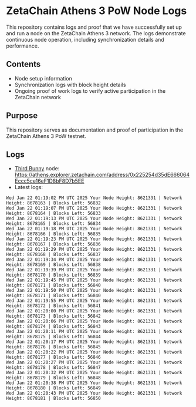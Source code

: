 # ZetaChain Athens 3 PoW Node Logs
This repository contains logs and proof that we have successfully set up and run a node on the ZetaChain Athens 3 network. The logs demonstrate continuous node operation, including synchronization details and performance.

## Contents
- Node setup information
- Synchronization logs with block height details
- Ongoing proof of work logs to verify active participation in the ZetaChain network

## Purpose
This repository serves as documentation and proof of participation in the ZetaChain Athens 3 PoW testnet.

## Logs

- [Third Bunny](https://thirdbunny.xyz/) node: https://athens.explorer.zetachain.com/address/0x225254d35dE666064Eccc5ce16eF1D8bF8D7b5EE
- Latest logs:
```
Wed Jan 22 01:19:02 PM UTC 2025 Your Node Height: 8621331 | Network Height: 8678163 | Blocks Left: 56832
Wed Jan 22 01:19:07 PM UTC 2025 Your Node Height: 8621331 | Network Height: 8678164 | Blocks Left: 56833
Wed Jan 22 01:19:13 PM UTC 2025 Your Node Height: 8621331 | Network Height: 8678165 | Blocks Left: 56834
Wed Jan 22 01:19:18 PM UTC 2025 Your Node Height: 8621331 | Network Height: 8678166 | Blocks Left: 56835
Wed Jan 22 01:19:23 PM UTC 2025 Your Node Height: 8621331 | Network Height: 8678167 | Blocks Left: 56836
Wed Jan 22 01:19:29 PM UTC 2025 Your Node Height: 8621331 | Network Height: 8678168 | Blocks Left: 56837
Wed Jan 22 01:19:34 PM UTC 2025 Your Node Height: 8621331 | Network Height: 8678169 | Blocks Left: 56838
Wed Jan 22 01:19:39 PM UTC 2025 Your Node Height: 8621331 | Network Height: 8678170 | Blocks Left: 56839
Wed Jan 22 01:19:45 PM UTC 2025 Your Node Height: 8621331 | Network Height: 8678171 | Blocks Left: 56840
Wed Jan 22 01:19:50 PM UTC 2025 Your Node Height: 8621331 | Network Height: 8678171 | Blocks Left: 56840
Wed Jan 22 01:19:55 PM UTC 2025 Your Node Height: 8621331 | Network Height: 8678172 | Blocks Left: 56841
Wed Jan 22 01:20:00 PM UTC 2025 Your Node Height: 8621331 | Network Height: 8678173 | Blocks Left: 56842
Wed Jan 22 01:20:06 PM UTC 2025 Your Node Height: 8621331 | Network Height: 8678174 | Blocks Left: 56843
Wed Jan 22 01:20:11 PM UTC 2025 Your Node Height: 8621331 | Network Height: 8678175 | Blocks Left: 56844
Wed Jan 22 01:20:17 PM UTC 2025 Your Node Height: 8621331 | Network Height: 8678176 | Blocks Left: 56845
Wed Jan 22 01:20:22 PM UTC 2025 Your Node Height: 8621331 | Network Height: 8678177 | Blocks Left: 56846
Wed Jan 22 01:20:27 PM UTC 2025 Your Node Height: 8621331 | Network Height: 8678178 | Blocks Left: 56847
Wed Jan 22 01:20:32 PM UTC 2025 Your Node Height: 8621331 | Network Height: 8678179 | Blocks Left: 56848
Wed Jan 22 01:20:38 PM UTC 2025 Your Node Height: 8621331 | Network Height: 8678180 | Blocks Left: 56849
Wed Jan 22 01:20:43 PM UTC 2025 Your Node Height: 8621331 | Network Height: 8678181 | Blocks Left: 56850
```
